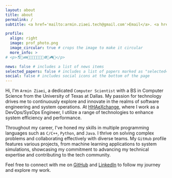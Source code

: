 ```yaml
---
layout: about
title: about
permalink: /
subtitle: <a href='mailto:armin.ziaei.tech@gmail.com'>Email</a>. <a href='https://github.com/armixz/'>Github</a>. <a href='https://www.linkedin.com/in/armin-ziaei-9594748b/'>LinkedIn</a>

profile:
  align: right
  image: prof_photo.png
  image_circular: true # crops the image to make it circular
  more_info: >
# <p>🌎🌳👪👨‍💻💾📐🧪🔑🍦⚽🏓🎮🎹</p>

news: false # includes a list of news items
selected_papers: false # includes a list of papers marked as "selected={true}"
social: false # includes social icons at the bottom of the page
---
```

Hi, I'm `Armin Ziaei`, a dedicated `Computer Scientist` with a BS in Computer Science from the University of Texas at Dallas. My passion for technology drives me to continuously explore and innovate in the realms of software engineering and system operations. At [HHAeXchange](https://www.hhaexchange.com/), where I work as a DevOps/SysOps Engineer, I utilize a range of technologies to enhance system efficiency and performance.

Throughout my career, I've honed my skills in multiple programming languages such as `C/C++`, `Python`, and `Java`. I thrive on solving complex problems and collaborating effectively with diverse teams. My `GitHub` profile features various projects, from machine learning applications to system simulations, showcasing my commitment to advancing my technical expertise and contributing to the tech community.

Feel free to connect with me on [GitHub](https://github.com/armixz/) and [LinkedIn](https://www.linkedin.com/in/armin-ziaei-9594748b/) to follow my journey and explore my work.